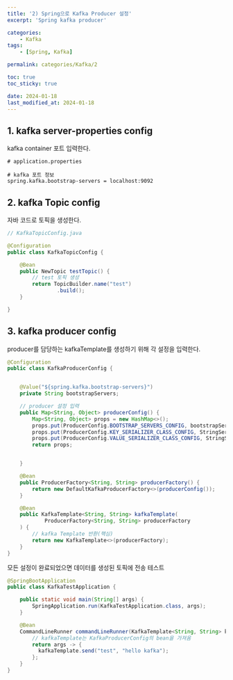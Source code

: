 ```yaml
---
title: '2) Spring으로 Kafka Producer 설정'
excerpt: 'Spring kafka producer'

categories:
    - Kafka
tags:
    - [Spring, Kafka]

permalink: categories/Kafka/2

toc: true
toc_sticky: true

date: 2024-01-18
last_modified_at: 2024-01-18
---
```


## 1. kafka server-properties config

kafka container 포트 입력한다.

```properties
# application.properties

# kafka 포트 정보
spring.kafka.bootstrap-servers = localhost:9092
```

## 2. kafka Topic config

자바 코드로 토픽을 생성한다.

```java
// KafkaTopicConfig.java

@Configuration
public class KafkaTopicConfig {

    @Bean
    public NewTopic testTopic() {
        // test 토픽 생성
        return TopicBuilder.name("test")
                .build();
    }

}

```

## 3. kafka producer config

producer를 담당하는 kafkaTemplate를 생성하기 위해 각 설정을 입력한다.

```java
@Configuration
public class KafkaProducerConfig {


    @Value("${spring.kafka.bootstrap-servers}")
    private String bootstrapServers;

    // producer 설정 입력
    public Map<String, Object> producerConfig() {
        Map<String, Object> props = new HashMap<>();
        props.put(ProducerConfig.BOOTSTRAP_SERVERS_CONFIG, bootstrapServers);
        props.put(ProducerConfig.KEY_SERIALIZER_CLASS_CONFIG, StringSerializer.class);
        props.put(ProducerConfig.VALUE_SERIALIZER_CLASS_CONFIG, StringSerializer.class);
        return props;


    }

    @Bean
    public ProducerFactory<String, String> producerFactory() {
        return new DefaultKafkaProducerFactory<>(producerConfig());
    }

    @Bean
    public KafkaTemplate<String, String> kafkaTemplate(
            ProducerFactory<String, String> producerFactory
    ) {
        // kafka Template 반환(핵심)
        return new KafkaTemplate<>(producerFactory);
    }
}
```

모든 설정이 완료되었으면 데이터를 생성된 토픽에 전송 테스트

```java
@SpringBootApplication
public class KafkaTestApplication {

    public static void main(String[] args) {
        SpringApplication.run(KafkaTestApplication.class, args);
    }

    @Bean
    CommandLineRunner commandLineRunner(KafkaTemplate<String, String> kafkaTemplate) {
        // kafkaTemplate는 KafkaProducerConfig의 bean을 가져옴
        return args -> {
          kafkaTemplate.send("test", "hello kafka");
        };
    }
}
```

<!-- <img src="/assets/images/Kafka/1-4.png"> -->
